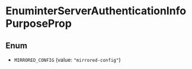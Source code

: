 

# EnuminterServerAuthenticationInfoPurposeProp

## Enum


* `MIRRORED_CONFIG` (value: `"mirrored-config"`)



